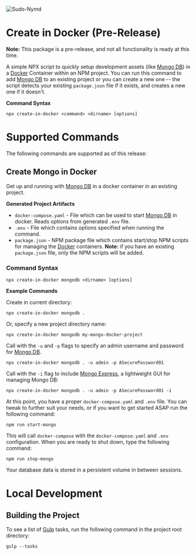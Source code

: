 ![Sudo-Nymd](https://avatars.githubusercontent.com/u/105267952?s=400&u=5b23774139ad9c420a39743ce89133e0ba807d9f&v=4)
# Create in Docker (Pre-Release)

**Note:** This package is a pre-release, and not all functionality is ready at this time.

A simple NPX script to quickly setup development assets (like [Mongo DB]) in a [Docker] Container within an NPM project. You can run this command to add [Mongo DB] to an existing project or you can create a new one -- the script detects your existing ```package.json``` file if it exists, and creates a new one if it doesn't.

**Command Syntax**

```
npx create-in-docker <command> <dirname> [options]
```
# Supported Commands

The following commands are supported as of this release:
## Create Mongo in Docker

Get up and running with [Mongo DB] in a docker container in an existing project.

**Generated Project Artifacts**

* ```docker-compose.yaml``` - File which can be used to start [Mongo DB] in docker. Reads options from generated ```.env``` file.
* ```.env``` - File which contains options specified when running the command.
* ```package.json``` - NPM package file which contains start/stop NPM scripts for managing the [Docker] containers. **Note:** if you have an existing ```package.json``` file, only the NPM scripts will be added.

### Command Syntax

```
npx create-in-docker mongodb <dirname> [options]
```

**Example Commands**

Create in current directory:

```
npx create-in-docker mongodb .
```
Or, specify a new project directory name:
```
npx create-in-docker mongodb my-mongo-docker-project
```

Call with the ```-u``` and ```-p``` flags to specify an admin username and password for [Mongo DB].
```
npx create-in-docker mongodb . -u admin -p ASecurePassword01
```

Call with the ```-i``` flag to include [Mongo Express], a lightweight GUI for managing Mongo DB:

```
npx create-in-docker mongodb . -u admin -p ASecurePassword01 -i
```

At this point, you have a proper ```docker-compose.yaml``` and ```.env``` file. You can tweak to further suit your needs, or if you want to get started ASAP run the following command:

```
npm run start-mongo
```

This will call ```docker-compose``` with the ```docker-compose.yaml``` and ```.env``` configuration. When you are ready to shut down, type the following command:

```
npm run stop-mongo
```

Your database data is stored in a persistent volume in between sessions.

# Local Development

## Building the Project

To see a list of [Gulp] tasks, run the following command in the project root directory:

```
gulp --tasks
```

[Docker]: https://www.docker.com/
[Gulp]: https://gulpjs.com/
[Mongo DB]: https://www.mongodb.com/
[Mongo Express]: https://hub.docker.com/_/mongo-express
